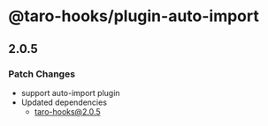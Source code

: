 # @taro-hooks/plugin-auto-import

## 2.0.5

### Patch Changes

- support auto-import plugin
- Updated dependencies
  - taro-hooks@2.0.5

